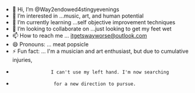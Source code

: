 - 👋 Hi, I’m @Way2endowed4stingyevenings
- 👀 I’m interested in ...music, art, and human potential 
- 🌱 I’m currently learning ...self objective improvement techniques 
- 💞️ I’m looking to collaborate on ...just looking to get my feet wet
- 📫 How to reach me ... itgetswayworse@outlook.com
- 😄 Pronouns: ... meat popsicle 
- ⚡ Fun fact: ... I'm a musician and art enthusiast,
                    but due to cumulative injuries,
-                   I can't use my left hand. I'm now searching
-                    for a new direction to pursue.

<!---
Way2endowed4stingyevenings/Way2endowed4stingyevenings is a ✨ special ✨ repository because its `README.md` (this file) appears on your GitHub profile.
You can click the Preview link to take a look at your changes.
--->
